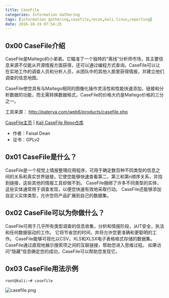 ```yaml
---
title: CaseFile
categories: Information Gathering
tags: [information gathering,casefile,recon,kali linux,reporting]
date: 2016-10-19 07:54:25
---
```

0x00 CaseFile介绍
-------------

CaseFile是Maltego的小弟弟。它瞄准了一个独特的“离线”分析师市场，其主要信息来源不仅能从开源情报方面获得，还可以通过编程方式查询。CaseFile可以让在实地工作的调查人员和分析人员，从团队中的其他人那里获得情报，并建立他们调查的信息地图。

CaseFile使您具有与Maltego相同的图像化操作灵活性和性能快速添加，链接和分析数据的功能，而无需转换数据格式，CaseFile的价格大约是Maltego价格的三分之一。

工具来源： http://paterva.com/web6/products/casefile.php

[CaseFile主页][1] | [Kali CaseFile Repo仓库][2]

 - 作者：Faisal Dean
 - 证书：GPLv2

0x01 CaseFile是什么？
-----------------
CaseFile是一个视觉上情报整理应用程序，可用于确定数百种不同类型的信息之间的关系和真实世界链接，它使您能够快速查看第二，第三和第n顺序关系，并找到链接，这些其他的情报工具却做不到。
CaseFile捆绑了许多不同类型的实体，这些实体通常用于调查发现，以便您快速有效地采取行动。 CaseFile还能够添加自定义实体类型，允许您将产品扩展到自己的数据集。

0x02 CaseFile可以为你做什么？
---------------------

CaseFile可用于几乎所有类型调查的信息收集，分析和情报阶段，从IT安全，执法和任何数据驱动的工作。 它将节省您的时间，并将允许您更准确和更聪明的工作。
CaseFile能够可视化以CSV，XLS和XLSX电子表格格式存储的数据集。
CaseFile通过直观地展示搜索项之间的互联链接，帮助您进入思维过程。
如果访问“隐藏”信息确定您的成功，CaseFile可以帮助您发现它。

0x03 CaseFile用法示例
-----------------

```shell
root@kali:~# casefile
```
![casefile.png][3]


  [1]: http://paterva.com/
  [2]: http://git.kali.org/gitweb/?p=packages/casefile.git;a=summary
  [3]: https://www.hackfun.org/usr/uploads/2016/10/664386137.png